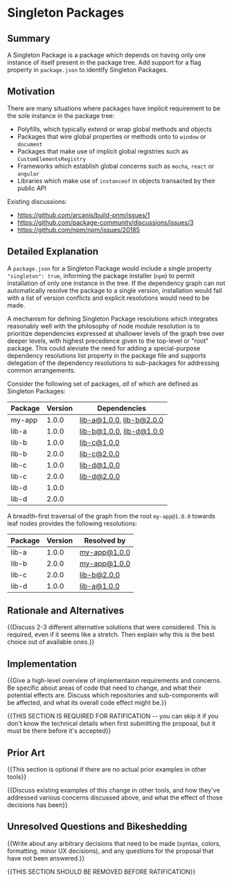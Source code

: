 # Singleton Packages

## Summary

A Singleton Package is a package which depends on having only one instance of itself present in the package tree.  Add support for a flag property in `package.json` to identify Singleton Packages.

## Motivation

There are many situations where packages have implicit requirement to be the sole instance in the package tree:
 - Polyfills, which typically extend or wrap global methods and objects
 - Packages that wire global properties or methods onto to `window` or `document`
 - Packages that make use of implicit global registries such as `CustomElementsRegistry`
 - Frameworks which establish global concerns such as `mocha`, `react` or `angular`
 - Libraries which make use of `instanceof` in objects transacted by their public API

Existing discussions:
- https://github.com/arcanis/build-pnm/issues/1
- https://github.com/package-community/discussions/issues/3
- https://github.com/npm/npm/issues/20185

## Detailed Explanation

A `package.json` for a Singleton Package would include a single property `"singleton": true`, informing the package installer (`npm`) to permit installation of only one instance in the tree.
If the dependency graph can not automatically resolve the package to a single version, installation would fail with a list of version conflicts and explicit resolutions would need to be made.

A mechanism for defining Singleton Package resolutions which integrates reasonably well with the philosophy of node module resolution is to prioritize dependencies expressed at shallower levels of the graph tree over deeper levels, with highest precedence given to the top-level or "root" package.  This could aleviate the need for adding a special-purpose dependency resolutions list property in the package file and supports delegation of the dependency resolutions to sub-packages for addressing common arrangements.

Consider the following set of packages, *all* of which are defined as Singleton Packages:

| Package | Version | Dependencies             |
| ------- | ------- | ------------------------ |
| my-app  | 1.0.0   | lib-a@1.0.0, lib-b@2.0.0 |
| lib-a   | 1.0.0   | lib-b@1.0.0, lib-d@1.0.0 |
| lib-b   | 1.0.0   | lib-c@1.0.0              |
| lib-b   | 2.0.0   | lib-c@2.0.0              |
| lib-c   | 1.0.0   | lib-d@1.0.0              |
| lib-c   | 2.0.0   | lib-d@2.0.0              |
| lib-d   | 1.0.0   |                          |
| lib-d   | 2.0.0   |                          |

A breadth-first traversal of the graph from the root `my-app@1.0.0` towards leaf nodes provides the following resolutions:

| Package | Version | Resolved by   |
| ------- | ------- | ------------- |
| lib-a   | 1.0.0   | my-app@1.0.0  |
| lib-b   | 2.0.0   | my-app@1.0.0  |
| lib-c   | 2.0.0   | lib-b@2.0.0   |
| lib-d   | 1.0.0   | lib-a@1.0.0   |

## Rationale and Alternatives

{{Discuss 2-3 different alternative solutions that were considered. This is required, even if it seems like a stretch. Then explain why this is the best choice out of available ones.}}

## Implementation

{{Give a high-level overview of implementaion requirements and concerns. Be specific about areas of code that need to change, and what their potential effects are. Discuss which repositories and sub-components will be affected, and what its overall code effect might be.}}

{{THIS SECTION IS REQUIRED FOR RATIFICATION -- you can skip it if you don't know the technical details when first submitting the proposal, but it must be there before it's accepted}}

## Prior Art

{{This section is optional if there are no actual prior examples in other tools}}

{{Discuss existing examples of this change in other tools, and how they've addressed various concerns discussed above, and what the effect of those decisions has been}}

## Unresolved Questions and Bikeshedding

{{Write about any arbitrary decisions that need to be made (syntax, colors, formatting, minor UX decisions), and any questions for the proposal that have not been answered.}}

{{THIS SECTION SHOULD BE REMOVED BEFORE RATIFICATION}}

